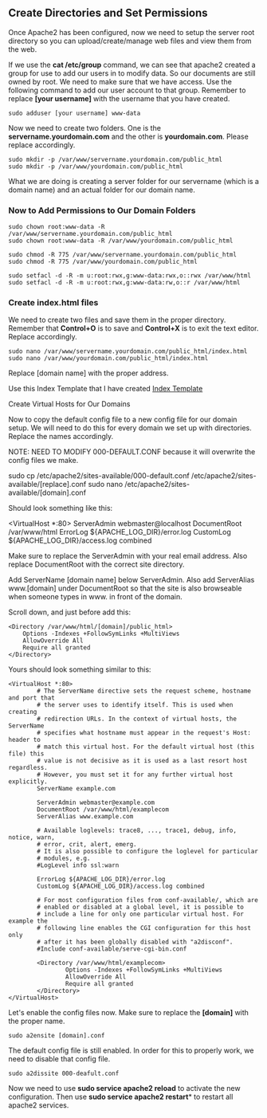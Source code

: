 ## Create Directories and Set Permissions
Once Apache2 has been configured, now we need to setup the server root directory so you can upload/create/manage web files and view them from the web.

If we use the **cat /etc/group** command, we can see that apache2 created a group for use to add our users in to modify data. So our documents are still owned by root. We need to make sure that we have access.
Use the following command to add our user account to that group. Remember to replace **[your username]** with the username that you have created.

```sudo adduser [your username] www-data```

Now we need to create two folders. One is the **servername.yourdomain.com** and the other is **yourdomain.com**. Please replace accordingly.

```
sudo mkdir -p /var/www/servername.yourdomain.com/public_html
sudo mkdir -p /var/www/yourdomain.com/public_html
```

What we are doing is creating a server folder for our servername (which is a domain name) and an actual folder for our domain name.

### Now to Add Permissions to Our Domain Folders

```
sudo chown root:www-data -R /var/www/servername.yourdomain.com/public_html
sudo chown root:www-data -R /var/www/yourdomain.com/public_html

sudo chmod -R 775 /var/www/servername.yourdomain.com/public_html
sudo chmod -R 775 /var/www/yourdomain.com/public_html

sudo setfacl -d -R -m u:root:rwx,g:www-data:rwx,o::rwx /var/www/html
sudo setfacl -d -R -m u:root:rwx,g:www-data:rw,o::r /var/www/html
```

### Create index.html files

We need to create two files and save them in the proper directory. Remember that **Control+O** is to save and **Control+X** is to exit the text editor. Replace accordingly.

```
sudo nano /var/www/servername.yourdomain.com/public_html/index.html
sudo nano /var/www/yourdomain.com/public_html/index.html
```

Replace [domain name] with the proper address.

Use this Index Template that I have created [Index Template](../templates/index_template.html)

Create Virtual Hosts for Our Domains

Now to copy the default config file to a new config file for our domain setup. We will need to do this for every domain we set up with directories. Replace the names accordingly.

NOTE: NEED TO MODIFY 000-DEFAULT.CONF because it will overwrite the config files we make.

sudo cp /etc/apache2/sites-available/000-default.conf /etc/apache2/sites-available/[replace].conf
sudo nano /etc/apache2/sites-available/[domain].conf

Should look something like this:

<VirtualHost *:80>
    ServerAdmin webmaster@localhost
    DocumentRoot /var/www/html
    ErrorLog ${APACHE_LOG_DIR}/error.log
    CustomLog ${APACHE_LOG_DIR}/access.log combined
</VirtualHost>

Make sure to replace the ServerAdmin with your real email address. Also replace DocumentRoot with the correct site directory.

Add ServerName [domain name] below ServerAdmin. Also add ServerAlias www.[domain] under DocumentRoot so that the site is also browseable when someone types in www. in front of the domain.

Scroll down, and just before </VirtualHost> add this:

```
<Directory /var/www/html/[domain]/public_html>
	Options -Indexes +FollowSymLinks +MultiViews
	AllowOverride All
	Require all granted
</Directory>
```

Yours should look something similar to this:

```
<VirtualHost *:80>
        # The ServerName directive sets the request scheme, hostname and port that
        # the server uses to identify itself. This is used when creating
        # redirection URLs. In the context of virtual hosts, the ServerName
        # specifies what hostname must appear in the request's Host: header to
        # match this virtual host. For the default virtual host (this file) this
        # value is not decisive as it is used as a last resort host regardless.
        # However, you must set it for any further virtual host explicitly.
        ServerName example.com

        ServerAdmin webmaster@example.com
        DocumentRoot /var/www/html/examplecom
        ServerAlias www.example.com

        # Available loglevels: trace8, ..., trace1, debug, info, notice, warn,
        # error, crit, alert, emerg.
        # It is also possible to configure the loglevel for particular
        # modules, e.g.
        #LogLevel info ssl:warn

        ErrorLog ${APACHE_LOG_DIR}/error.log
        CustomLog ${APACHE_LOG_DIR}/access.log combined

        # For most configuration files from conf-available/, which are
        # enabled or disabled at a global level, it is possible to
        # include a line for only one particular virtual host. For example the
        # following line enables the CGI configuration for this host only
        # after it has been globally disabled with "a2disconf".
        #Include conf-available/serve-cgi-bin.conf

        <Directory /var/www/html/examplecom>
                Options -Indexes +FollowSymLinks +MultiViews
                AllowOverride All
                Require all granted
        </Directory>
</VirtualHost>
```

Let's enable the config files now. Make sure to replace the **[domain]** with the proper name.

``` sudo a2ensite [domain].conf ```

The default config file is still enabled. In order for this to properly work, we need to disable that config file.

``` sudo a2dissite 000-deafult.conf ```

Now we need to use **sudo service apache2 reload** to activate the new configuration. Then use **sudo service apache2 restart*** to restart all apache2 services.

